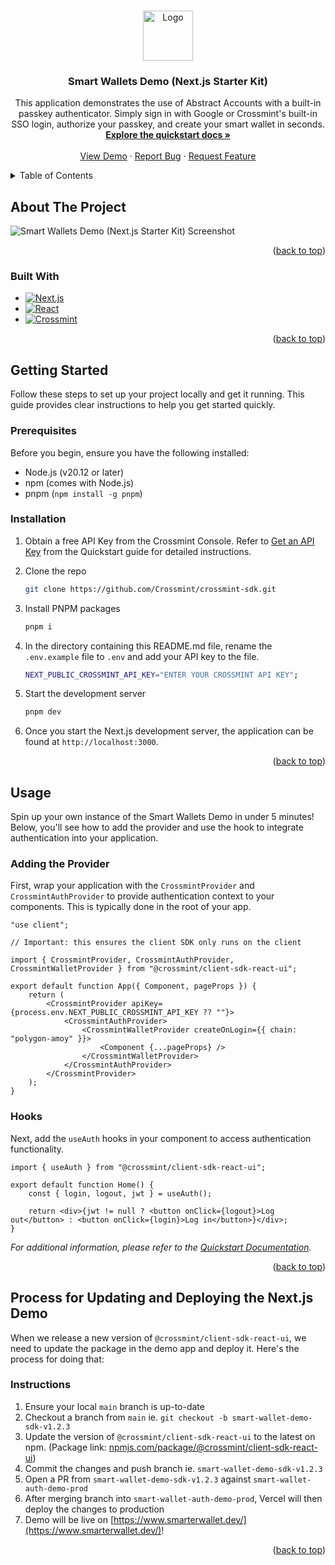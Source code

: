 <a id="readme-top"></a>

<!-- PROJECT LOGO -->
<br />
<div align="center">
  <a href="https://github.com/Crossmint/crossmint-sdk">
    <img src="https://github.com/user-attachments/assets/573d5995-831f-4e27-ab9e-9ab346c9c680" alt="Logo" width="80" height="80">
  </a>

<h3 align="center">Smart Wallets Demo (Next.js Starter Kit)</h3>

  <p align="center">
  This application demonstrates the use of Abstract Accounts with a built-in passkey authenticator. Simply sign in with Google or Crossmint's built-in SSO login, authorize your passkey, and create your smart wallet in seconds.
    <br />
    <a href="https://docs.crossmint.com/wallets/smart-wallets/quickstart"><strong>Explore the quickstart docs »</strong></a>
    <br />
    <br />
    <a href="https://www.smarterwallet.dev/">View Demo</a>
    ·
    <a href="https://github.com/Crossmint/crossmint-sdk/issues/new?labels=bug&template=bug-report---.md">Report Bug</a>
    ·
    <a href="https://github.com/Crossmint/crossmint-sdk/issues/new?labels=enhancement&template=feature-request---.md">Request Feature</a>
  </p>
</div>

<!-- TABLE OF CONTENTS -->
<details>
  <summary>Table of Contents</summary>
  <ol>
    <li>
      <a href="#about-the-project">About The Project</a>
      <ul>
        <li><a href="#built-with">Built With</a></li>
      </ul>
    </li>
    <li>
      <a href="#getting-started">Getting Started</a>
      <ul>
        <li><a href="#prerequisites">Prerequisites</a></li>
        <li><a href="#installation">Installation</a></li>
      </ul>
    </li>
    <li>
    <a href="#usage">Usage</a>
    <ul>
        <li><a href="#adding-the-provider">Adding the Provider</a></li>
        <li><a href="#hooks">Hooks</a></li>
      </ul>
    </li>
    <li>
      <a href="#process-for-updating-and-deploying-the-nextjs-demo">Process for Updating and Deploying the Next.js Demo</a>
      <ul>
        <li><a href="#guide">Guide</a></li>
      </ul>
    </li>
  </ol>
</details>

<!-- ABOUT THE PROJECT -->

## About The Project

![Smart Wallets Demo (Next.js Starter Kit) Screenshot](https://github.com/user-attachments/assets/5248334a-bc8b-4906-a8ef-f83e3041fed6)

<p align="right">(<a href="#readme-top">back to top</a>)</p>

### Built With

-   [![Next.js](https://img.shields.io/badge/next%20js-000000?style=for-the-badge&logo=nextdotjs&logoColor=white)](https://nextjs.org/)
-   [![React](https://img.shields.io/badge/React-20232A?style=for-the-badge&logo=react&logoColor=61DAFB)](https://react.dev/)
-   [![Crossmint](https://img.shields.io/badge/Crossmint-04CD6C?style=for-the-badge&logoColor=04CD6C&link=https://www.crossmint.com/)](https://www.crossmint.com/)

<p align="right">(<a href="#readme-top">back to top</a>)</p>

<!-- GETTING STARTED -->

## Getting Started

Follow these steps to set up your project locally and get it running. This guide provides clear instructions to help you get started quickly.

### Prerequisites

Before you begin, ensure you have the following installed:

-   Node.js (v20.12 or later)
-   npm (comes with Node.js)
-   pnpm (`npm install -g pnpm`)

### Installation

1. Obtain a free API Key from the Crossmint Console. Refer to [Get an API Key](https://docs.crossmint.com/wallets/smart-wallets/quickstart#2-get-an-api-key) from the Quickstart guide for detailed instructions.

2. Clone the repo
    ```sh
    git clone https://github.com/Crossmint/crossmint-sdk.git
    ```
3. Install PNPM packages
    ```sh
    pnpm i
    ```
4. In the directory containing this README.md file, rename the `.env.example` file to `.env` and add your API key to the file.
    ```bash
    NEXT_PUBLIC_CROSSMINT_API_KEY="ENTER YOUR CROSSMINT API KEY";
    ```
5. Start the development server
    ```sh
    pnpm dev
    ```
6. Once you start the Next.js development server, the application can be found at `http://localhost:3000`.

<p align="right">(<a href="#readme-top">back to top</a>)</p>

<!-- USAGE EXAMPLES -->

## Usage

Spin up your own instance of the Smart Wallets Demo in under 5 minutes! Below, you'll see how to add the provider and use the hook to integrate authentication into your application.

### Adding the Provider

First, wrap your application with the `CrossmintProvider` and `CrossmintAuthProvider` to provide authentication context to your components. This is typically done in the root of your app.

```tsx
"use client";

// Important: this ensures the client SDK only runs on the client

import { CrossmintProvider, CrossmintAuthProvider, CrossmintWalletProvider } from "@crossmint/client-sdk-react-ui";

export default function App({ Component, pageProps }) {
    return (
        <CrossmintProvider apiKey={process.env.NEXT_PUBLIC_CROSSMINT_API_KEY ?? ""}>
            <CrossmintAuthProvider>
                <CrossmintWalletProvider createOnLogin={{ chain: "polygon-amoy" }}>
                    <Component {...pageProps} />
                </CrossmintWalletProvider>
            </CrossmintAuthProvider>
        </CrossmintProvider>
    );
}
```

### Hooks

Next, add the `useAuth` hooks in your component to access authentication functionality.

```tsx
import { useAuth } from "@crossmint/client-sdk-react-ui";

export default function Home() {
    const { login, logout, jwt } = useAuth();

    return <div>{jwt != null ? <button onClick={logout}>Log out</button> : <button onClick={login}>Log in</button>}</div>;
}
```

_For additional information, please refer to the [Quickstart Documentation](https://docs.crossmint.com/wallets/smart-wallets/quickstart)._

<p align="right">(<a href="#readme-top">back to top</a>)</p>

<!-- ## Process for Updating and Deploying the Next.js Demo -->

## Process for Updating and Deploying the Next.js Demo

When we release a new version of `@crossmint/client-sdk-react-ui`, we need to update the package in the demo app and deploy it. Here's the process for doing that:

### Instructions

1. Ensure your local `main` branch is up-to-date
2. Checkout a branch from `main` ie. `git checkout -b smart-wallet-demo-sdk-v1.2.3`
3. Update the version of `@crossmint/client-sdk-react-ui` to the latest on npm. (Package link: [npmjs.com/package/@crossmint/client-sdk-react-ui](https://www.npmjs.com/package/@crossmint/client-sdk-react-ui))
4. Commit the changes and push branch ie. `smart-wallet-demo-sdk-v1.2.3`
5. Open a PR from `smart-wallet-demo-sdk-v1.2.3` against `smart-wallet-auth-demo-prod`
6. After merging branch into `smart-wallet-auth-demo-prod`, Vercel will then deploy the changes to production
7. Demo will be live on [https://www.smarterwallet.dev/](https://www.smarterwallet.dev/)!

<p align="right">(<a href="#readme-top">back to top</a>)</p>
